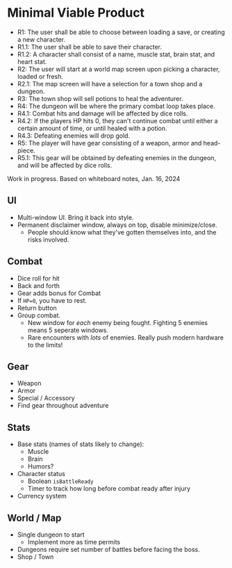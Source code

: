 # Minimal Viable Product

- R1: The user shall be able to choose between loading a save, or creating a new character.
- R1.1: The user shall be able to save their character.
- R1.2: A character shall consist of a name, muscle stat, brain stat, and heart stat.
- R2: The user will start at a world map screen upon picking a character, loaded or fresh.
- R2.1: The map screen will have a selection for a town shop and a dungeon.
- R3: The town shop will sell potions to heal the adventurer.
- R4: The dungeon will be where the primary combat loop takes place.
- R4.1: Combat hits and damage will be affected by dice rolls.
- R4.2: If the players HP hits 0, they can't continue combat until either a certain amount of time, or until healed with a potion.
- R4.3: Defeating enemies will drop gold.
- R5: The player will have gear consisting of a weapon, armor and head-piece.
- R5.1: This gear will be obtained by defeating enemies in the dungeon, and will be affected by dice rolls.

Work in progress.  Based on whiteboard notes, Jan. 16, 2024

## UI

- Multi-window UI.  Bring it back into style.
- Permanent disclaimer window, always on top, disable minimize/close.
  - People should know what they've gotten themselves into, and the risks involved.

## Combat

- Dice roll for hit
- Back and forth
- Gear adds bonus for Combat
- If `HP=0`, you have to rest.
- Return button
- Group combat.
  - New window for *each* enemy being fought.  Fighting 5 enemies means 5 seperate windows.
  - Rare encounters with *lots* of enemies.  Really push modern hardware to the limits!

## Gear

- Weapon
- Armor
- Special / Accessory
- Find gear throughout adventure

## Stats

- Base stats (names of stats likely to change):
  - Muscle
  - Brain
  - Humors?
- Character status
  - Boolean `isBattleReady`
  - Timer to track how long before combat ready after injury
- Currency system

## World / Map

- Single dungeon to start
  - Implement more as time permits
- Dungeons require set number of battles before facing the boss.
- Shop / Town
